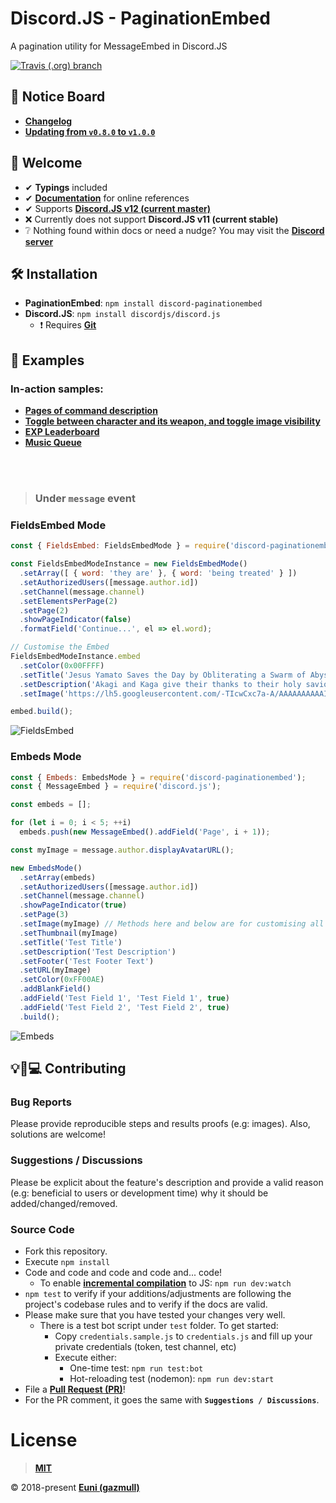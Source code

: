 # Discord.JS - PaginationEmbed
A pagination utility for MessageEmbed in Discord.JS

[![Travis (.org) branch](https://img.shields.io/travis/gazmull/discord-paginationembed/master.svg?logo=travis&style=for-the-badge)](https://travis-ci.org/gazmull/discord-paginationembed)

## 📣 Notice Board
- [**Changelog**](CHANGELOG.md)
- [**Updating from `v0.8.0` to `v1.0.0`**](UPDATING_V1.md)

## 🎉 Welcome
- ✔ **Typings** included
- ✔ [**Documentation**](https://gazmull.github.io/discord-paginationembed "Go to My Documentation") for online references
- ✔ Supports [**Discord.JS v12 (current master)**](https://discord.js.org/#/docs/main/master/general/welcome "Go to Discord.JS Master Documentation")
- ❌ Currently does not support **Discord.JS v11 (current stable)**
- ❔ Nothing found within docs or need a nudge? You may visit the [**Discord server**](https://discord.gg/eDUzT87)

## 🛠 Installation
- **PaginationEmbed**: `npm install discord-paginationembed`
- **Discord.JS**: `npm install discordjs/discord.js`
    - ❗ Requires [**Git**](https://git-scm.com/)

## 🔰 Examples

### In-action samples:
- [**Pages of command description**](https://github.com/gazmull/eros-bot/blob/master/src/commands/general/guide.ts#L35)
- [**Toggle between character and its weapon, and toggle image visibility**](https://github.com/gazmull/eros-bot/blob/master/src/commands/kamihime/info.ts#L180)
- [**EXP Leaderboard**](https://github.com/gazmull/eros-bot/blob/master/src/commands/level/leaderboard.ts#L23)
- [**Music Queue**](https://github.com/gazmull/ramiel-bot/blob/master/src/commands/music/queue.ts#L33)

<br><br>
> ### Under `message` event

### FieldsEmbed Mode
```js
const { FieldsEmbed: FieldsEmbedMode } = require('discord-paginationembed');

const FieldsEmbedModeInstance = new FieldsEmbedMode()
  .setArray([ { word: 'they are' }, { word: 'being treated' } ])
  .setAuthorizedUsers([message.author.id])
  .setChannel(message.channel)
  .setElementsPerPage(2)
  .setPage(2)
  .showPageIndicator(false)
  .formatField('Continue...', el => el.word);

// Customise the Embed
FieldsEmbedModeInstance.embed
  .setColor(0x00FFFF)
  .setTitle('Jesus Yamato Saves the Day by Obliterating a Swarm of Abyssal Bombers!')
  .setDescription('Akagi and Kaga give their thanks to their holy saviour today as...')
  .setImage('https://lh5.googleusercontent.com/-TIcwCxc7a-A/AAAAAAAAAAI/AAAAAAAAAAA/Hij7_7Qa1j0/s900-c-k-no/photo.jpg');

embed.build();
```
![FieldsEmbed](https://github.com/gazmull/discord-paginationembed/blob/master/demo/FieldsEmbed.gif?raw=true)

### Embeds Mode
```js
const { Embeds: EmbedsMode } = require('discord-paginationembed');
const { MessageEmbed } = require('discord.js');

const embeds = [];

for (let i = 0; i < 5; ++i)
  embeds.push(new MessageEmbed().addField('Page', i + 1));

const myImage = message.author.displayAvatarURL();

new EmbedsMode()
  .setArray(embeds)
  .setAuthorizedUsers([message.author.id])
  .setChannel(message.channel)
  .showPageIndicator(true)
  .setPage(3)
  .setImage(myImage) // Methods here and below are for customising all embeds
  .setThumbnail(myImage)
  .setTitle('Test Title')
  .setDescription('Test Description')
  .setFooter('Test Footer Text')
  .setURL(myImage)
  .setColor(0xFF00AE)
  .addBlankField()
  .addField('Test Field 1', 'Test Field 1', true)
  .addField('Test Field 2', 'Test Field 2', true)
  .build();
```
![Embeds](https://github.com/gazmull/discord-paginationembed/blob/master/demo/Embeds.gif?raw=true)

## 💡🐛💻 Contributing
### Bug Reports
Please provide reproducible steps and results proofs (e.g: images). Also, solutions are welcome!

### Suggestions / Discussions
Please be explicit about the feature's description and provide a valid reason (e.g: beneficial to users or development time) why it should be added/changed/removed.

### Source Code
- Fork this repository.
- Execute `npm install`
- Code and code and code and code and... code!
  - To enable [**incremental compilation**](https://en.wikipedia.org/wiki/Incremental_compiler) to JS: `npm run dev:watch`
- `npm test` to verify if your additions/adjustments are following the project's codebase rules and to verify if the docs are valid.
- Please make sure that you have tested your changes very well.
    - There is a test bot script under `test` folder. To get started:
        - Copy `credentials.sample.js` to `credentials.js` and fill up your private credentials (token, test channel, etc)
        - Execute either:
          - One-time test: `npm run test:bot`
          - Hot-reloading test (nodemon): `npm run dev:start`
- File a [**Pull Request (PR)**](https://github.com/gazmull/discord-paginationembed/compare)!
- For the PR comment, it goes the same with **`Suggestions / Discussions`**.

# License
> [**MIT**](LICENSE)

© 2018-present [**Euni (gazmull)**](https://github.com/gazmull)

